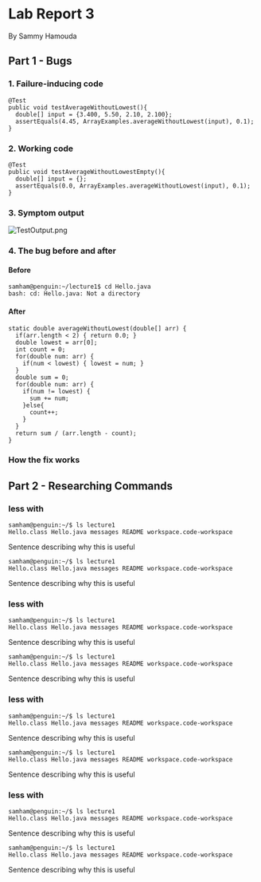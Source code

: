 # Lab Report 3

By Sammy Hamouda

## Part 1 - Bugs

### 1. Failure-inducing code

```
@Test
public void testAverageWithoutLowest(){
  double[] input = {3.400, 5.50, 2.10, 2.100};
  assertEquals(4.45, ArrayExamples.averageWithoutLowest(input), 0.1);
} 
```

### 2. Working code

```
@Test
public void testAverageWithoutLowestEmpty(){
  double[] input = {};
  assertEquals(0.0, ArrayExamples.averageWithoutLowest(input), 0.1);
}
```


### 3. Symptom output
![TestOutput.png]()



### 4. The bug before and after

#### Before
```
samham@penguin:~/lecture1$ cd Hello.java
bash: cd: Hello.java: Not a directory
```

#### After
```
static double averageWithoutLowest(double[] arr) {
  if(arr.length < 2) { return 0.0; }
  double lowest = arr[0];
  int count = 0;
  for(double num: arr) {
    if(num < lowest) { lowest = num; }
  }
  double sum = 0;
  for(double num: arr) {
    if(num != lowest) { 
      sum += num; 
    }else{
      count++;
    }
  }
  return sum / (arr.length - count);
}
```

### How the fix works


## Part 2 - Researching Commands


### less with 

```
samham@penguin:~/$ ls lecture1
Hello.class Hello.java messages README workspace.code-workspace
```
Sentence describing why this is useful

```
samham@penguin:~/$ ls lecture1
Hello.class Hello.java messages README workspace.code-workspace
```
Sentence describing why this is useful

### less with 

```
samham@penguin:~/$ ls lecture1
Hello.class Hello.java messages README workspace.code-workspace
```
Sentence describing why this is useful

```
samham@penguin:~/$ ls lecture1
Hello.class Hello.java messages README workspace.code-workspace
```
Sentence describing why this is useful

### less with 

```
samham@penguin:~/$ ls lecture1
Hello.class Hello.java messages README workspace.code-workspace
```
Sentence describing why this is useful

```
samham@penguin:~/$ ls lecture1
Hello.class Hello.java messages README workspace.code-workspace
```
Sentence describing why this is useful

### less with 

```
samham@penguin:~/$ ls lecture1
Hello.class Hello.java messages README workspace.code-workspace
```
Sentence describing why this is useful

```
samham@penguin:~/$ ls lecture1
Hello.class Hello.java messages README workspace.code-workspace
```
Sentence describing why this is useful

